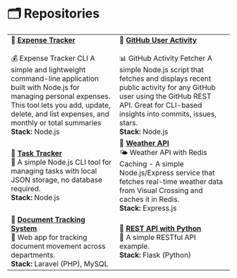 # 🗂️ Repositories

| | |
|--------|-------------|
| **🔹 [Expense Tracker](https://github.com/jmsjcmc/Expense-Tracker)** <br><br> 💰 Expense Tracker CLI A simple and lightweight command-line application built with Node.js for managing personal expenses. This tool lets you add, update, delete, and list expenses, and monthly or total summaries <br> **Stack:** Node.js | **🔹 [GitHub User Activity](https://github.com/jmsjcmc/GitHub-User-Activity)** <br> <br> 📊 GitHub Activity Fetcher A simple Node.js script that fetches and displays recent public activity for any GitHub user using the GitHub REST API. Great for CLI-based insights into commits, issues, stars. <br> **Stack:** Node.js |
| **🔹 [Task Tracker](https://github.com/jmsjcmc/Task-Tracker)** <br> 📝 A simple Node.js CLI tool for managing tasks with local JSON storage, no database required. <br> **Stack:** Node.js | **🔹 [Weather API](https://github.com/jmsjcmc/Weather-API)** <br> 🌤️ Weather API with Redis Caching - A simple Node.js/Express service that fetches real-time weather data from Visual Crossing and caches it in Redis. <br> **Stack:** Express.js |
| **🔹 [Document Tracking System](https://github.com/Jepjep18/Documents_tracking)** <br> 📄 Web app for tracking document movement across departments. <br> **Stack:** Laravel (PHP), MySQL | **🔹 [REST API with Python](https://github.com/jmsjcmc/REST-python)** <br> 🐍 A simple RESTful API example. <br> **Stack:** Flask (Python) |


